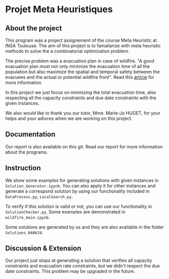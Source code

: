 # Projet Meta Heuristiques

## About the project 

This program was a project assignement of the course Meta Heuristic at INSA Toulouse. The aim of this project is to famaliarize with meta heuristic methods to solve the a combinatorial optimization problem. 

The precise problem was a evacuation plan in case of wildfire. "A good evacuation plan must not only minimize the evacuation time of all the population but also maximize the spatial and temporal safety between the evacuees and the actual or potential wildfire front". Read this [article](https://homepages.laas.fr/huguet/drupal/sites/homepages.laas.fr.huguet/files/u78/paper-author-GeoSafe-Workshop-2018_0.pdf) 
 for more information.
 
In this project we just focus on minmizing the total evacuation time, also respecting all the capacity constraints and due date constraints with the given instances.

We also would like to thank you our tutor, Mme. Marie-Jo HUGET, for your helps and your adivces when we are working on this project.  

## Documentation

Our report is also available on this git. Read our report for more information about the programs.

## Instruction

We show some examples for generating solutions with given instances in `Solution_Generator.ipynb`. You can also apply it for other instances and generate a correspond solution by using our functionality included in `DataProcess.py`, `LocalSearch.py`.

To verify if this solution is valid or not, you can use our functionality in `SolutionChecker.py`. Some examples are demonstrated in `wildfire_main.ipynb`.

Some solutions are generated by us and they are also available in the folder `Solutions_040619`. 

## Discussion & Extension

Our project just stops at generating a solution that verifies all capacity constraints and evacuation rate constraints, but we didn't respect the due date constraints. This problem may be upgraded in the future. 








